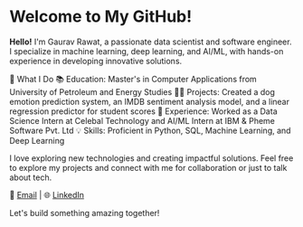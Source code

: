 # Welcome to My GitHub!

**Hello!** I'm Gaurav Rawat, a passionate data scientist and software engineer. I specialize in machine learning, deep learning, and AI/ML, with hands-on experience in developing innovative solutions.

🚀 What I Do
📚 Education: Master's in Computer Applications from University of Petroleum and Energy Studies
🧑‍💻 Projects: Created a dog emotion prediction system, an IMDB sentiment analysis model, and a linear regression predictor for student scores
🏢 Experience: Worked as a Data Science Intern at Celebal Technology and AI/ML Intern at IBM & Pheme Software Pvt. Ltd
💡 Skills: Proficient in Python, SQL, Machine Learning, and Deep Learning

I love exploring new technologies and creating impactful solutions. Feel free to explore my projects and connect with me for collaboration or just to talk about tech.

📧 [Email](gaurav215512@gmail.com) | 🌐 [LinkedIn](https://www.linkedin.com/in/gaurav-rawat-174897263) 

Let's build something amazing together!
